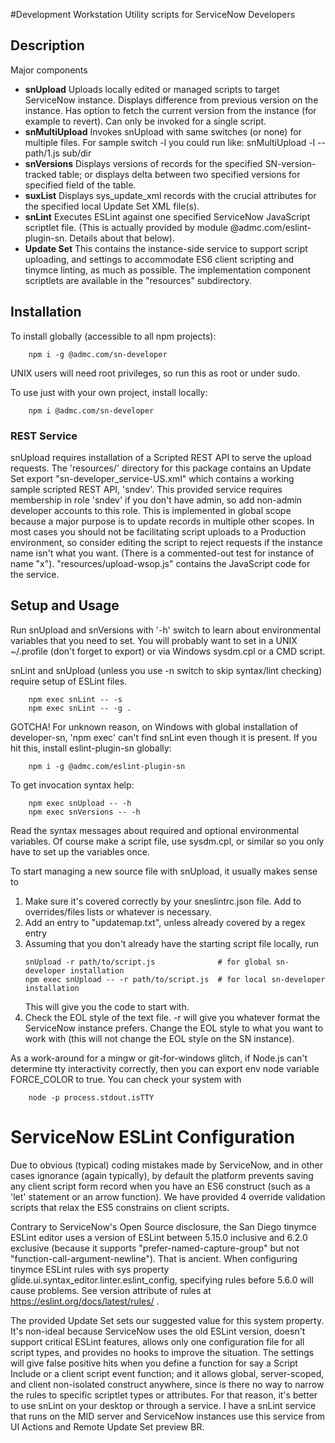 #Development Workstation Utility scripts for ServiceNow Developers

## Description
Major components
* **snUpload**  Uploads locally edited or managed scripts to target ServiceNow instance.
                Displays difference from previous version on the instance.
                Has option to fetch the current version from the instance (for example to revert).
                Can only be invoked for a single script.
* **snMultiUpload**  Invokes snUpload with same switches (or none) for multiple files.
                For sample switch -l you could run like:  snMultiUpload -l -- path/1.js sub/dir
* **snVersions**  Displays versions of records for the specified SN-version-tracked table;
                  or displays delta between two specified versions for specified field of the table.
* **suxList**  Displays sys_update_xml records with the crucial attributes for the specified local
               Update Set XML file(s).
* **snLint**  Executes ESLint against one specified ServiceNow JavaScript scriptlet file.
              (This is actually provided by module @admc.com/eslint-plugin-sn.
              Details about that below).
* **Update Set**  This contains the instance-side service to support script uploading, and settings
              to accommodate ES6 client scripting and tinymce linting, as much as possible.
              The implementation component scriptlets are available in the "resources" subdirectory.

## Installation
To install globally (accessible to all npm projects):
```
    npm i -g @admc.com/sn-developer
```
UNIX users will need root privileges, so run this as root or under sudo.

To use just with your own project, install locally:
```
    npm i @admc.com/sn-developer
```

###  REST Service
snUpload requires installation of a Scripted REST API to serve the upload requests.
The 'resources/' directory for this package contains an Update Set export
"sn-developer_service-US.xml" which contains a working sample scripted REST API, 'sndev'.
This provided service requires membership in role 'sndev' if you don't have admin,
so add non-admin developer accounts to this role.
This is implemented in global scope because a major purpose is to update records in multiple
other scopes.
In most cases you should not be facilitating script uploads to a Production environment, so
consider editing the script to reject requests if the instance name isn't what you want.
(There is a commented-out test for instance of name "x").
"resources/upload-wsop.js" contains the JavaScript code for the service.

## Setup and Usage

Run snUpload and snVersions with '-h' switch to learn about environmental variables that you
need to set.
You will probably want to set in a UNIX ~/.profile (don't forget to export) or via Windows
sysdm.cpl or a CMD script.

snLint and snUpload (unless you use -n switch to skip syntax/lint checking)
require setup of ESLint files.
```
    npm exec snLint -- -s
    npm exec snLint -- -g .
```

GOTCHA!  For unknown reason, on Windows with global installation of developer-sn, 'npm exec' can't
find snLint even though it is present.  If you hit this, install eslint-plugin-sn globally:
```
    npm i -g @admc.com/eslint-plugin-sn
```

To get invocation syntax help:
```
    npm exec snUpload -- -h
    npm exec snVersions -- -h
```
Read the syntax messages about required and optional environmental variables.
Of course make a script file, use sysdm.cpl, or similar so you only have to set up the variables
once.

To start managing a new source file with snUpload, it usually makes sense to
1. Make sure it's covered correctly by your sneslintrc.json file.
   Add to overrides/files lists or whatever is necessary.
1. Add an entry to "updatemap.txt", unless already covered by a regex entry
1. Assuming that you don't already have the starting script file locally, run
    ```
    snUpload -r path/to/script.js              # for global sn-developer installation
    npm exec snUpload -- -r path/to/script.js  # for local sn-developer installation
    ```
    This will give you the code to start with.
1. Check the EOL style of the text file.  -r will give you whatever format the ServiceNow
   instance prefers.  Change the EOL style to what you want to work with (this will not change
   the EOL style on the SN instance).

As a work-around for a mingw or git-for-windows glitch, if Node.js can't determine tty interactivity
correctly, then you can export env node variable FORCE_COLOR to true.
You can check your system with
```
    node -p process.stdout.isTTY
```

# ServiceNow ESLint Configuration
Due to obvious (typical) coding mistakes made by ServiceNow, and in other cases ignorance (again
typically), by default the platform prevents saving any client script form record when you have an
ES6 construct (such as a 'let' statement or an arrow function).
We have provided 4 override validation scripts that relax the ES5 constrains on client scripts.

Contrary to ServiceNow's Open Source disclosure, the San Diego tinymce ESLint editor uses a version
of ESLint between  5.15.0 inclusive and 6.2.0 exclusive (because it supports
"prefer-named-capture-group" but not "function-call-argument-newline").
That is ancient.  When configuring tinymce ESLint rules with sys property
glide.ui.syntax_editor.linter.eslint_config, specifying rules before 5.6.0 will cause problems.
See version attribute of rules at https://eslint.org/docs/latest/rules/ .

The provided Update Set sets our suggested value for this system property.
It's non-ideal because ServiceNow uses the old ESLint version, doesn't support critical ESLint
features, allows only one configuration file for all script types, and provides no
hooks to improve the situation.
The settings will give false positive hits when you define a function for say a Script Include
or a client script event function; and it allows global, server-scoped, and client non-isolated
construct anywhere, since is there no way to narrow the rules to specific scriptlet types or
attributes.
For that reason, it's better to use snLint on your desktop or through a service.
I have a snLint service that runs on the MID server and ServiceNow instances use this service from
UI Actions and Remote Update Set preview BR.
